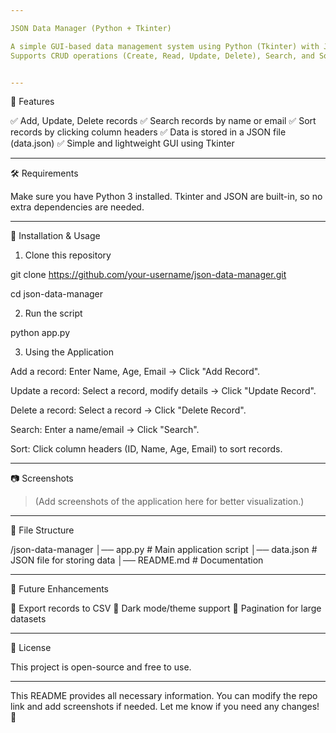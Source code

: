 ```yaml
---

JSON Data Manager (Python + Tkinter)

A simple GUI-based data management system using Python (Tkinter) with JSON storage.
Supports CRUD operations (Create, Read, Update, Delete), Search, and Sorting.


---
```


📌 Features

✅ Add, Update, Delete records
✅ Search records by name or email
✅ Sort records by clicking column headers
✅ Data is stored in a JSON file (data.json)
✅ Simple and lightweight GUI using Tkinter


---

🛠️ Requirements

Make sure you have Python 3 installed. Tkinter and JSON are built-in, so no extra dependencies are needed.


---

🚀 Installation & Usage

1. Clone this repository

git clone https://github.com/your-username/json-data-manager.git 

cd json-data-manager


2. Run the script

python app.py


3. Using the Application

Add a record: Enter Name, Age, Email → Click "Add Record".

Update a record: Select a record, modify details → Click "Update Record".

Delete a record: Select a record → Click "Delete Record".

Search: Enter a name/email → Click "Search".

Sort: Click column headers (ID, Name, Age, Email) to sort records.





---

📷 Screenshots

> (Add screenshots of the application here for better visualization.)




---

📂 File Structure

/json-data-manager
│── app.py          # Main application script
│── data.json       # JSON file for storing data
│── README.md       # Documentation


---

🔧 Future Enhancements

🚀 Export records to CSV
🌙 Dark mode/theme support
📜 Pagination for large datasets


---

📜 License

This project is open-source and free to use.


---

This README provides all necessary information. You can modify the repo link and add screenshots if needed. Let me know if you need any changes! 🚀

